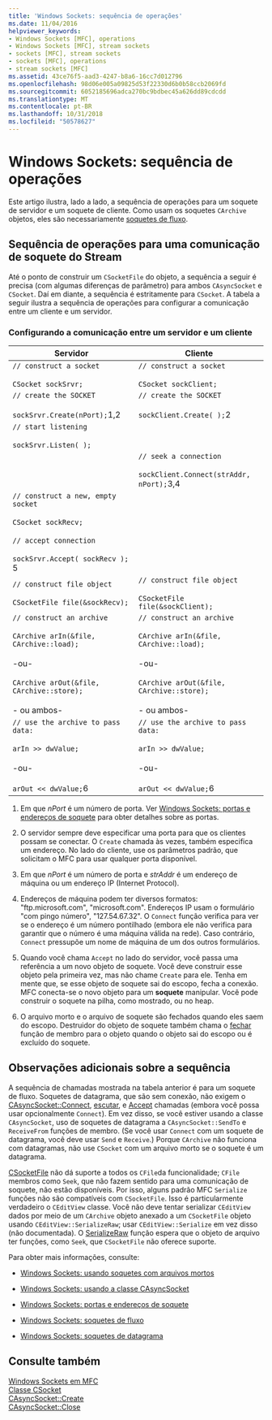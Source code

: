 ```yaml
---
title: 'Windows Sockets: sequência de operações'
ms.date: 11/04/2016
helpviewer_keywords:
- Windows Sockets [MFC], operations
- Windows Sockets [MFC], stream sockets
- sockets [MFC], stream sockets
- sockets [MFC], operations
- stream sockets [MFC]
ms.assetid: 43ce76f5-aad3-4247-b8a6-16cc7d012796
ms.openlocfilehash: 98d06e005a09825d53f22330d6b0b58ccb2069fd
ms.sourcegitcommit: 6052185696adca270bc9bdbec45a626dd89cdcdd
ms.translationtype: MT
ms.contentlocale: pt-BR
ms.lasthandoff: 10/31/2018
ms.locfileid: "50578627"
---
```

# <a name="windows-sockets-sequence-of-operations"></a>Windows Sockets: sequência de operações

Este artigo ilustra, lado a lado, a sequência de operações para um soquete de servidor e um soquete de cliente. Como usam os soquetes `CArchive` objetos, eles são necessariamente [soquetes de fluxo](../mfc/windows-sockets-stream-sockets.md).

## <a name="sequence-of-operations-for-a-stream-socket-communication"></a>Sequência de operações para uma comunicação de soquete do Stream

Até o ponto de construir um `CSocketFile` do objeto, a sequência a seguir é precisa (com algumas diferenças de parâmetro) para ambos `CAsyncSocket` e `CSocket`. Daí em diante, a sequência é estritamente para `CSocket`. A tabela a seguir ilustra a sequência de operações para configurar a comunicação entre um cliente e um servidor.

### <a name="setting-up-communication-between-a-server-and-a-client"></a>Configurando a comunicação entre um servidor e um cliente

|Servidor|Cliente|
|------------|------------|
|`// construct a socket`<br /><br /> `CSocket sockSrvr;`|`// construct a socket`<br /><br /> `CSocket sockClient;`|
|`// create the SOCKET`<br /><br /> `sockSrvr.Create(nPort);`1,2|`// create the SOCKET`<br /><br /> `sockClient.Create( );`2|
|`// start listening`<br /><br /> `sockSrvr.Listen( );`||
||`// seek a connection`<br /><br /> `sockClient.Connect(strAddr, nPort);`3,4|
|`// construct a new, empty socket`<br /><br /> `CSocket sockRecv;`<br /><br /> `// accept connection`<br /><br /> `sockSrvr.Accept( sockRecv );` 5||
|`// construct file object`<br /><br /> `CSocketFile file(&sockRecv);`|`// construct file object`<br /><br /> `CSocketFile file(&sockClient);`|
|`// construct an archive`<br /><br /> `CArchive arIn(&file, CArchive::load);`<br /><br /> -ou-<br /><br /> `CArchive arOut(&file, CArchive::store);`<br /><br /> - ou ambos-|`// construct an archive`<br /><br /> `CArchive arIn(&file, CArchive::load);`<br /><br /> -ou-<br /><br /> `CArchive arOut(&file, CArchive::store);`<br /><br /> - ou ambos-|
|`// use the archive to pass data:`<br /><br /> `arIn >> dwValue;`<br /><br /> -ou-<br /><br /> `arOut << dwValue;`6|`// use the archive to pass data:`<br /><br /> `arIn >> dwValue;`<br /><br /> -ou-<br /><br /> `arOut << dwValue;`6|

1. Em que *nPort* é um número de porta. Ver [Windows Sockets: portas e endereços de soquete](../mfc/windows-sockets-ports-and-socket-addresses.md) para obter detalhes sobre as portas.

2. O servidor sempre deve especificar uma porta para que os clientes possam se conectar. O `Create` chamada às vezes, também especifica um endereço. No lado do cliente, use os parâmetros padrão, que solicitam o MFC para usar qualquer porta disponível.

3. Em que *nPort* é um número de porta e *strAddr* é um endereço de máquina ou um endereço IP (Internet Protocol).

4. Endereços de máquina podem ter diversos formatos: "ftp.microsoft.com", "microsoft.com". Endereços IP usam o formulário "com pingo número", "127.54.67.32". O `Connect` função verifica para ver se o endereço é um número pontilhado (embora ele não verifica para garantir que o número é uma máquina válida na rede). Caso contrário, `Connect` pressupõe um nome de máquina de um dos outros formulários.

5. Quando você chama `Accept` no lado do servidor, você passa uma referência a um novo objeto de soquete. Você deve construir esse objeto pela primeira vez, mas não chame `Create` para ele. Tenha em mente que, se esse objeto de soquete sai do escopo, fecha a conexão. MFC conecta-se o novo objeto para um **soquete** manipular. Você pode construir o soquete na pilha, como mostrado, ou no heap.

6. O arquivo morto e o arquivo de soquete são fechados quando eles saem do escopo. Destruidor do objeto de soquete também chama o [fechar](../mfc/reference/casyncsocket-class.md#close) função de membro para o objeto quando o objeto sai do escopo ou é excluído do soquete.

## <a name="additional-notes-about-the-sequence"></a>Observações adicionais sobre a sequência

A sequência de chamadas mostrada na tabela anterior é para um soquete de fluxo. Soquetes de datagrama, que são sem conexão, não exigem o [CAsyncSocket::Connect](../mfc/reference/casyncsocket-class.md#connect), [escutar](../mfc/reference/casyncsocket-class.md#listen), e [Accept](../mfc/reference/casyncsocket-class.md#accept) chamadas (embora você possa usar opcionalmente `Connect`). Em vez disso, se você estiver usando a classe `CAsyncSocket`, uso de soquetes de datagrama a `CAsyncSocket::SendTo` e `ReceiveFrom` funções de membro. (Se você usar `Connect` com um soquete de datagrama, você deve usar `Send` e `Receive`.) Porque `CArchive` não funciona com datagramas, não use `CSocket` com um arquivo morto se o soquete é um datagrama.

[CSocketFile](../mfc/reference/csocketfile-class.md) não dá suporte a todos os `CFile`da funcionalidade; `CFile` membros como `Seek`, que não fazem sentido para uma comunicação de soquete, não estão disponíveis. Por isso, alguns padrão MFC `Serialize` funções não são compatíveis com `CSocketFile`. Isso é particularmente verdadeiro o `CEditView` classe. Você não deve tentar serializar `CEditView` dados por meio de um `CArchive` objeto anexado a um `CSocketFile` objeto usando `CEditView::SerializeRaw`; usar `CEditView::Serialize` em vez disso (não documentada). O [SerializeRaw](../mfc/reference/ceditview-class.md#serializeraw) função espera que o objeto de arquivo ter funções, como `Seek`, que `CSocketFile` não oferece suporte.

Para obter mais informações, consulte:

- [Windows Sockets: usando soquetes com arquivos mortos](../mfc/windows-sockets-using-sockets-with-archives.md)

- [Windows Sockets: usando a classe CAsyncSocket](../mfc/windows-sockets-using-class-casyncsocket.md)

- [Windows Sockets: portas e endereços de soquete](../mfc/windows-sockets-ports-and-socket-addresses.md)

- [Windows Sockets: soquetes de fluxo](../mfc/windows-sockets-stream-sockets.md)

- [Windows Sockets: soquetes de datagrama](../mfc/windows-sockets-datagram-sockets.md)

## <a name="see-also"></a>Consulte também

[Windows Sockets em MFC](../mfc/windows-sockets-in-mfc.md)<br/>
[Classe CSocket](../mfc/reference/csocket-class.md)<br/>
[CAsyncSocket::Create](../mfc/reference/casyncsocket-class.md#create)<br/>
[CAsyncSocket::Close](../mfc/reference/casyncsocket-class.md#close)

